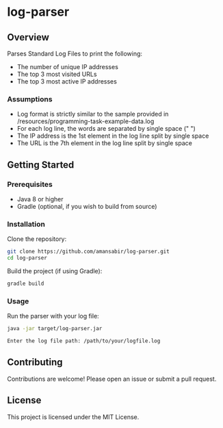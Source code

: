 # log-parser

## Overview

Parses Standard Log Files to print the following:

- The number of unique IP addresses
- The top 3 most visited URLs
- The top 3 most active IP addresses

### Assumptions
- Log format is strictly similar to the sample provided in /resources/programming-task-example-data.log
- For each log line, the words are separated by single space (" ")
- The IP address is the 1st element in the log line split by single space
- The URL  is the 7th element in the log line split by single space

## Getting Started

### Prerequisites

- Java 8 or higher
- Gradle (optional, if you wish to build from source)

### Installation

Clone the repository:

```bash
git clone https://github.com/amansabir/log-parser.git
cd log-parser
```

Build the project (if using Gradle):

```bash
gradle build
```

### Usage

Run the parser with your log file:

```bash
java -jar target/log-parser.jar 

Enter the log file path: /path/to/your/logfile.log
```

## Contributing

Contributions are welcome! Please open an issue or submit a pull request.

## License

This project is licensed under the MIT License.

